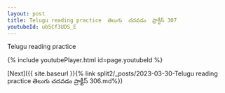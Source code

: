 ```yaml
---
layout: post
title: Telugu reading practice  తెలుగు  చదవడం  ప్రాక్టీస్ 307
youtubeId: ub5Cf3UDS_E
---
```

 
 
Telugu reading practice
 
 
 
 
 


{% include youtubePlayer.html id=page.youtubeId %}
 
[Next]({{ site.baseurl }}{% link  split2/_posts/2023-03-30-Telugu reading practice  తెలుగు  చదవడం  ప్రాక్టీస్ 306.md%})
 
